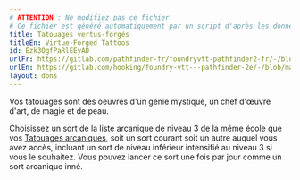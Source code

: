```yaml
---
# ATTENTION : Ne modifiez pas ce fichier
# Ce fichier est généré automatiquement par un script d'après les données du module Foundry VTT officiel et de sa traduction
title: Tatouages vertus-forgés
titleEn: Virtue-Forged Tattoos
id: Ezk3OgfPaRlEEyAD
urlFr: https://gitlab.com/pathfinder-fr/foundryvtt-pathfinder2-fr/-/blob/master/data/feats/Ezk3OgfPaRlEEyAD.htm
urlEn: https://gitlab.com/hooking/foundry-vtt---pathfinder-2e/-/blob/master/packs/data/feats.db/virtue-forged-tattoos.json
layout: dons
---
```

Vos tatouages sont des oeuvres d'un génie mystique, un chef d'œuvre d'art, de magie et de peau.

Choisissez un sort de la liste arcanique de niveau 3 de la même école que vos [Tatouages arcaniques](tatouages-arcaniques.md), soit un sort courant soit un autre auquel vous avez accès, incluant un sort de niveau inférieur intensifié au niveau 3 si vous le souhaitez. Vous pouvez lancer ce sort une fois par jour comme un sort arcanique inné.
